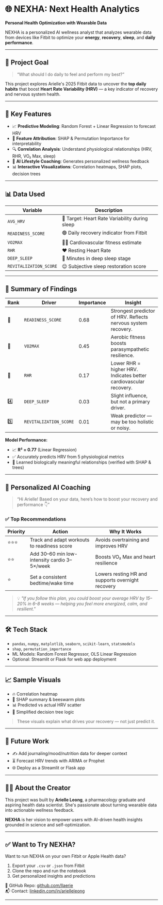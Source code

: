# 🌐 NEXHA: Next Health Analytics  
**Personal Health Optimization with Wearable Data**

NEXHA is a personalized AI wellness analyst that analyzes wearable data from devices like Fitbit to optimize your **energy**, **recovery**, **sleep**, and **daily performance**.

---

## 🧠 Project Goal  
> “What should I do daily to feel and perform my best?”

This project explores Arielle's 2025 Fitbit data to uncover the **top daily habits** that boost **Heart Rate Variability (HRV)** — a key indicator of recovery and nervous system health.

---

## 🚀 Key Features

- 📈 **Predictive Modeling**: Random Forest + Linear Regression to forecast HRV  
- 🧩 **Feature Attribution**: SHAP & Permutation Importance for interpretability  
- 🔍 **Correlation Analysis**: Understand physiological relationships (HRV, RHR, VO₂ Max, sleep)  
- 🧠 **AI Lifestyle Coaching**: Generates personalized wellness feedback  
- 📊 **Interactive Visualizations**: Correlation heatmaps, SHAP plots, decision trees  

---

## 📊 Data Used

| Variable                 | Description                                          |
|--------------------------|------------------------------------------------------|
| `AVG_HRV`               | 💓 Target: Heart Rate Variability during sleep       |
| `READINESS_SCORE`       | 🟢 Daily recovery indicator from Fitbit               |
| `VO2MAX`                | 🏃‍♀️ Cardiovascular fitness estimate                  |
| `RHR`                   | ❤️ Resting Heart Rate                                |
| `DEEP_SLEEP`            | 🌙 Minutes in deep sleep stage                       |
| `REVITALIZATION_SCORE` | 😌 Subjective sleep restoration score                |

---

## 🔬 Summary of Findings

| Rank | Driver                | Importance | Insight                                                                 |
|------|-----------------------|------------|-------------------------------------------------------------------------|
| 🥇   | `READINESS_SCORE`      | 0.68       | Strongest predictor of HRV. Reflects nervous system recovery.          |
| 🥈   | `VO2MAX`               | 0.45       | Aerobic fitness boosts parasympathetic resilience.                     |
| 🥉   | `RHR`                  | 0.17       | Lower RHR = higher HRV. Indicates better cardiovascular recovery.      |
| 4️⃣  | `DEEP_SLEEP`           | 0.03       | Slight influence, but not a primary driver.                            |
| 5️⃣  | `REVITALIZATION_SCORE`| 0.01       | Weak predictor — may be too holistic or noisy.                         |

**Model Performance:**  
- 📈 **R² = 0.77** (Linear Regression)  
- ✅ Accurately predicts HRV from 5 physiological metrics  
- 🧠 Learned biologically meaningful relationships (verified with SHAP & trees)

---

## 🧠 Personalized AI Coaching

> “Hi Arielle! Based on your data, here’s how to boost your recovery and performance 👇”

### ✅ Top Recommendations

| Priority | Action                                         | Why It Works                                       |
|----------|------------------------------------------------|----------------------------------------------------|
| ⭐⭐⭐     | Track and adapt workouts to readiness score     | Avoids overtraining and improves HRV               |
| ⭐⭐      | Add 30–60 min low-intensity cardio 3–5×/week    | Boosts VO₂ Max and heart resilience                 |
| ⭐        | Set a consistent bedtime/wake time             | Lowers resting HR and supports overnight recovery  |

> 💡 *"If you follow this plan, you could boost your average HRV by 15–20% in 6–8 weeks — helping you feel more energized, calm, and resilient."*

---

## 🛠️ Tech Stack

- `pandas`, `numpy`, `matplotlib`, `seaborn`, `scikit-learn`, `statsmodels`
- `shap`, `permutation_importance`
- ML Models: Random Forest Regressor, OLS Linear Regression
- Optional: Streamlit or Flask for web app deployment

---

## 📈 Sample Visuals

- 🔥 Correlation heatmap
- 🧠 SHAP summary & beeswarm plots
- 📊 Predicted vs actual HRV scatter
- 🌳 Simplified decision tree logic

> These visuals explain what drives your recovery — not just predict it.

---

## 🔮 Future Work

- ✍️ Add journaling/mood/nutrition data for deeper context  
- ⏳ Forecast HRV trends with ARIMA or Prophet  
- 🌐 Deploy as a Streamlit or Flask app  

---

## 👩‍💻 About the Creator

This project was built by **Arielle Leong**, a pharmacology graduate and aspiring health data scientist. She's passionate about turning wearable data into actionable wellness feedback.

**NEXHA** is her vision to empower users with AI-driven health insights grounded in science and self-optimization.

---

## ✅ Want to Try NEXHA?

Want to run NEXHA on your own Fitbit or Apple Health data?

1. Export your `.csv` or `.json` from Fitbit
2. Clone the repo and run the notebook
3. Get personalized insights and predictions

📁 GitHub Repo: [github.com/llaerie](https://github.com/llaerie)  
📬 Contact: [linkedin.com/in/arielleleong](https://www.linkedin.com/in/arielleleong)

---
